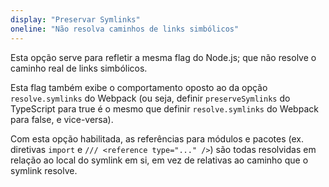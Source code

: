 ```yaml
---
display: "Preservar Symlinks"
oneline: "Não resolva caminhos de links simbólicos"
---
```


Esta opção serve para refletir a mesma flag do Node.js; que não resolve o caminho real de links simbólicos.

Esta flag também exibe o comportamento oposto ao da opção `resolve.symlinks` do Webpack (ou seja, definir `preserveSymlinks` do TypeScript para true é o mesmo que definir `resolve.symlinks` do Webpack para false, e vice-versa).

Com esta opção habilitada, as referências para módulos e pacotes (ex. diretivas `import` e `/// <reference type="..." />`) são todas resolvidas em relação ao local do symlink em si, em vez de relativas ao caminho que o symlink resolve.
